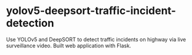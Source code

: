 # yolov5-deepsort-traffic-incident-detection
Use YOLOv5 and DeepSORT to detect traffic incidents on highway via live surveillance video. Built web application with Flask.

